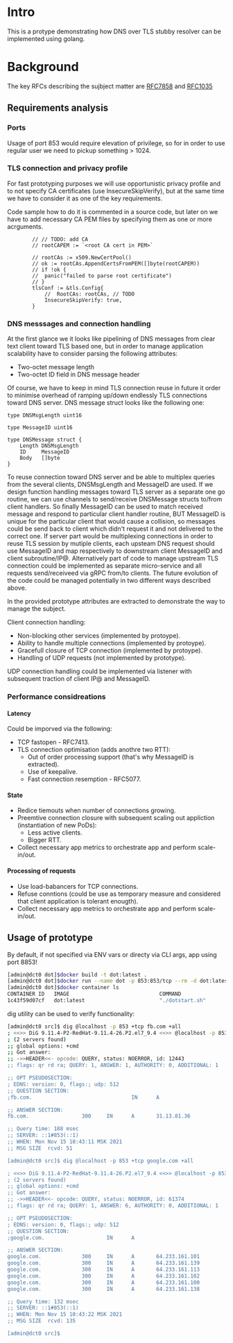 # Intro

This is a protype demonstrating how DNS over TLS stubby resolver can be implemented using golang.

# Background

The key RFCs describing the sujbject matter are [RFC7858](https://datatracker.ietf.org/doc/html/rfc7858)  and [RFC1035](https://datatracker.ietf.org/doc/html/rfc1035)

## Requirements analysis

### Ports

Usage of port 853 would require elevation of privilege, so for in order to use regular user we need to pickup something > 1024.

### TLS connection and privacy profile

For fast prototyping purposes we will use opportunistic privacy profile and to not specify CA certificates (use InsecureSkipVerify), 
but at the same time we have to consider it as one of the key requirements.

Code sample how to do it is commented in a source code, but later on we have to add necessary CA PEM files by specifying them as one or more acrguments.

```golang
        // // TODO: add CA
		// rootCAPEM := `<root CA cert in PEM>`

		// rootCAs := x509.NewCertPool()
		// ok := rootCAs.AppendCertsFromPEM([]byte(rootCAPEM))
		// if !ok {
		// 	panic("failed to parse root certificate")
		// }
		tlsConf := &tls.Config{
			//	RootCAs: rootCAs, // TODO
			InsecureSkipVerify: true,
		}
```
### DNS messsages and connection handling

At the first glance we it looks like pipelining of DNS messages from clear text client toward TLS based one, 
but in order to manage application scalability have to consider parsing the following attributes:
- Two-octet message length
- Two-octet ID field in DNS message header

Of course, we have to keep in mind TLS connection reuse in future it order to minimise overhead of ramping up/down endlessly TLS connections toward DNS server.
DNS message struct looks like the following one:
```golang
type DNSMsgLength uint16

type MessageID uint16

type DNSMessage struct {
	Length DNSMsgLength
	ID     MessageID
	Body   []byte
}
```

To reuse connection toward DNS server and be able to multiplex queries from the several clients, DNSMsgLength and MessageID are used.
If we design function handling messages toward TLS server as a separate one go routine, we can use channels to send/receive DNSMessage structs to/from client handlers. So finally MessageID can be used to match received message and respond to particular client handler routine, BUT MessageID is unique for the particular client that would cause a collision, so messages could be send back to client which didn't request it and not delivered to the correct one.
If server part would be multiplexing connections in order to reuse TLS session by mutiple clients, each upsteam DNS request should use MessageID and map respectively to downstream client MessageID and client subroutine/IP@.
Alternatively part of code to manage upstream TLS connection could be implemented as separate micro-service and all requests send/receiveed via gRPC from/to clients.
The future evolution of the code could be managed potentially in two different ways described above.

In the provided prototype attributes are extracted to demonstrate the way to manage the subject.

Client connection handling:
- Non-blocking other services (implemented by protoype).
- Ability to handle multiple connections (implemented by protoype).
- Gracefull closure of TCP connection (implemented by protoype).
- Handling of UDP requests (not implemented by prototype).

UDP connection handling could be implemented via listener with subsequent traction of client IP@ and MessageID.

### Performance considreations

#### Latency

Could be imporved via the following:
- TCP fastopen - RFC7413.
- TLS connection optimisation (adds anothre two RTT):
  - Out of order processing support (that's why MessageID is extracted).
  - Use of keepalive.
  - Fast connection resemption - RFC5077.

#### State

- Redice tiemouts when number of connections growing.
- Preemtive connection closure with subsequent scaling out appliction (instantiation of new PoDs):
  - Less active clients.
  - Bigger RTT.
- Collect necessary app metrics to orchestrate app and perform scale-in/out.

#### Processing of requests

- Use load-babancers for TCP connections.
- Refuse conntions (could be use as temporary measure and considered that client application is tolerant enougth).
- Collect necessary app metrics to orchestrate app and perform scale-in/out.


## Usage of prototype

By default, if not specified via ENV vars or directy via CLI args, app using port 8853!


```sh
[admin@dct0 dot]$docker build -t dot:latest .
[admin@dct0 dot]$docker run --name dot -p 853:853/tcp --rm -d dot:latest
[admin@dct0 dot]$docker container ls
CONTAINER ID   IMAGE                             COMMAND                  CREATED        STATUS        PORTS                                   NAMES
1c43f59d07cf   dot:latest                        "./dotstart.sh"          11 hours ago   Up 11 hours   0.0.0.0:853->853/tcp, :::853->853/tcp   dot
```

dig utility can be used to verify functionality:

```sh
[admin@dct0 src]$ dig @localhost -p 853 +tcp fb.com +all
; <<>> DiG 9.11.4-P2-RedHat-9.11.4-26.P2.el7_9.4 <<>> @localhost -p 853 +tcp fb.com +all
; (2 servers found)
;; global options: +cmd
;; Got answer:
;; ->>HEADER<<- opcode: QUERY, status: NOERROR, id: 12443
;; flags: qr rd ra; QUERY: 1, ANSWER: 1, AUTHORITY: 0, ADDITIONAL: 1

;; OPT PSEUDOSECTION:
; EDNS: version: 0, flags:; udp: 512
;; QUESTION SECTION:
;fb.com.                                IN      A

;; ANSWER SECTION:
fb.com.                 300     IN      A       31.13.81.36

;; Query time: 188 msec
;; SERVER: ::1#853(::1)
;; WHEN: Mon Nov 15 10:43:11 MSK 2021
;; MSG SIZE  rcvd: 51

[admin@dct0 src]$ dig @localhost -p 853 +tcp google.com +all

; <<>> DiG 9.11.4-P2-RedHat-9.11.4-26.P2.el7_9.4 <<>> @localhost -p 853 +tcp google.com +all
; (2 servers found)
;; global options: +cmd
;; Got answer:
;; ->>HEADER<<- opcode: QUERY, status: NOERROR, id: 61374
;; flags: qr rd ra; QUERY: 1, ANSWER: 6, AUTHORITY: 0, ADDITIONAL: 1

;; OPT PSEUDOSECTION:
; EDNS: version: 0, flags:; udp: 512
;; QUESTION SECTION:
;google.com.                    IN      A

;; ANSWER SECTION:
google.com.             300     IN      A       64.233.161.101
google.com.             300     IN      A       64.233.161.139
google.com.             300     IN      A       64.233.161.113
google.com.             300     IN      A       64.233.161.102
google.com.             300     IN      A       64.233.161.100
google.com.             300     IN      A       64.233.161.138

;; Query time: 132 msec
;; SERVER: ::1#853(::1)
;; WHEN: Mon Nov 15 10:43:22 MSK 2021
;; MSG SIZE  rcvd: 135

[admin@dct0 src]$ 

```


